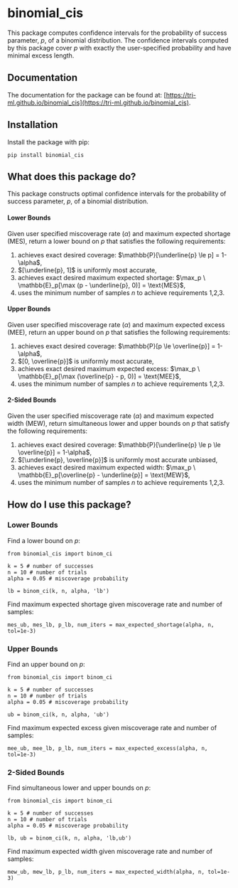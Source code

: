 # binomial_cis
This package computes confidence intervals for the probability of success parameter, $p$, of a binomial distribution.
The confidence intervals computed by this package cover $p$ with exactly the user-specified probability and have minimal excess length.

## Documentation
The documentation for the package can be found at: [https://tri-ml.github.io/binomial_cis](https://tri-ml.github.io/binomial_cis).


## Installation
Install the package with pip:
```
pip install binomial_cis
```


## **What does this package do?**
This package constructs optimal confidence intervals for the probability of success parameter, $p$, of a binomial distribution.

#### **Lower Bounds**
Given user specified miscoverage rate ($\alpha$) and maximum expected shortage ($\text{MES}$), return a lower bound on $p$ that satisfies the following requirements:
1. achieves exact desired coverage: $\mathbb{P}[\underline{p} \le p] = 1-\alpha$,
2. $[\underline{p}, 1]$ is uniformly most accurate,
3. achieves exact desired maximum expected shortage: $\max_p \ \mathbb{E}_p[\max (p - \underline{p}, 0)] = \text{MES}$,
4. uses the minimum number of samples $n$ to achieve requirements 1,2,3.


#### **Upper Bounds**
Given user specified miscoverage rate ($\alpha$) and maximum expected excess ($\text{MEE}$), return an upper bound on $p$ that satisfies the following requirements:
1. achieves exact desired coverage: $\mathbb{P}[p \le \overline{p}] = 1-\alpha$,
2. $[0, \overline{p}]$ is uniformly most accurate,
3. achieves exact desired maximum expected excess: $\max_p \ \mathbb{E}_p[\max (\overline{p} - p, 0)] = \text{MEE}$,
4. uses the minimum number of samples $n$ to achieve requirements 1,2,3.




#### **2-Sided Bounds**
Given the user specified miscoverage rate ($\alpha$) and maximum expected width ($\text{MEW}$), return simultaneous lower and upper bounds on $p$ that satisfy the following requirements:
1. achieves exact desired coverage: $\mathbb{P}[\underline{p} \le p \le \overline{p}] = 1-\alpha$,
2. $[\underline{p}, \overline{p}]$ is uniformly most accurate unbiased,
3. achieves exact desired maximum expected width: $\max_p \ \mathbb{E}_p[\overline{p} - \underline{p}] = \text{MEW}$,
4. uses the minimum number of samples $n$ to achieve requirements 1,2,3.


## **How do I use this package?**
### Lower Bounds

Find a lower bound on $p$:
```
from binomial_cis import binom_ci

k = 5 # number of successes
n = 10 # number of trials
alpha = 0.05 # miscoverage probability

lb = binom_ci(k, n, alpha, 'lb')

```

Find maximum expected shortage given miscoverage rate and number of samples:
```
mes_ub, mes_lb, p_lb, num_iters = max_expected_shortage(alpha, n, tol=1e-3)
```


### Upper Bounds

Find an upper bound on $p$:
```
from binomial_cis import binom_ci

k = 5 # number of successes
n = 10 # number of trials
alpha = 0.05 # miscoverage probability

ub = binom_ci(k, n, alpha, 'ub')

```

Find maximum expected excess given miscoverage rate and number of samples:
```
mee_ub, mee_lb, p_lb, num_iters = max_expected_excess(alpha, n, tol=1e-3)
```


### 2-Sided Bounds

Find simultaneous lower and upper bounds on $p$:
```
from binomial_cis import binom_ci

k = 5 # number of successes
n = 10 # number of trials
alpha = 0.05 # miscoverage probability

lb, ub = binom_ci(k, n, alpha, 'lb,ub')

```

Find maximum expected width given miscoverage rate and number of samples:
```
mew_ub, mew_lb, p_lb, num_iters = max_expected_width(alpha, n, tol=1e-3)
```




